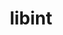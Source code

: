 ---
title: "libint"
layout: cache
categories: [package, develop]
meta: {"compilers": ["gcc@11.4.0"], "num_specs": 28, "num_specs_by_stack": {"e4s": 14, "e4s-neoverse-v2": 14, "root": 28}, "oss": ["ubuntu22.04"], "platforms": ["linux"], "stacks": ["e4s", "e4s-neoverse-v2", "root"], "targets": ["neoverse_v2", "x86_64_v3"], "versions": ["2.9.0"]}
spec_details: [{"compiler": "gcc@11.4.0", "hash": "2kpea2zr5dpjngnrempblwpsmt67ctu6", "os": "ubuntu22.04", "platform": "linux", "size": "-", "stacks": ["e4s-neoverse-v2", "root"], "target": "neoverse_v2", "variants": ["build_system=autotools", "~debug", "~fma", "+fortran", "tune=cp2k-lmax-5"], "versions": ["2.9.0"]}, {"compiler": "gcc@11.4.0", "hash": "3vab27cn5cd3h4oodxez236ywvh6bchl", "os": "ubuntu22.04", "platform": "linux", "size": "-", "stacks": ["e4s", "root"], "target": "x86_64_v3", "variants": ["build_system=autotools", "~debug", "~fma", "+fortran", "tune=cp2k-lmax-5"], "versions": ["2.9.0"]}, {"compiler": "gcc@11.4.0", "hash": "4mmjhvkq6fp3yl3opqmib6gjziueujsk", "os": "ubuntu22.04", "platform": "linux", "size": "-", "stacks": ["e4s", "root"], "target": "x86_64_v3", "variants": ["build_system=autotools", "~debug", "~fma", "+fortran", "tune=cp2k-lmax-5"], "versions": ["2.9.0"]}, {"compiler": "gcc@11.4.0", "hash": "4wf6pexngcor4gohm3uffy6dmh3cwu6n", "os": "ubuntu22.04", "platform": "linux", "size": "-", "stacks": ["e4s-neoverse-v2", "root"], "target": "neoverse_v2", "variants": ["build_system=autotools", "~debug", "~fma", "+fortran", "tune=cp2k-lmax-5"], "versions": ["2.9.0"]}, {"compiler": "gcc@11.4.0", "hash": "5fno633vrkb4zccihscu6nx66t7e642i", "os": "ubuntu22.04", "platform": "linux", "size": "-", "stacks": ["e4s-neoverse-v2", "root"], "target": "neoverse_v2", "variants": ["build_system=autotools", "~debug", "~fma", "+fortran", "tune=cp2k-lmax-5"], "versions": ["2.9.0"]}, {"compiler": "gcc@11.4.0", "hash": "7al6v6l5mrwto4wou2eht37rmf7n5rlt", "os": "ubuntu22.04", "platform": "linux", "size": "-", "stacks": ["e4s", "root"], "target": "x86_64_v3", "variants": ["build_system=autotools", "~debug", "~fma", "+fortran", "tune=cp2k-lmax-5"], "versions": ["2.9.0"]}, {"compiler": "gcc@11.4.0", "hash": "7rdwetpl2gak2ee4jxalooeykc5re2fz", "os": "ubuntu22.04", "platform": "linux", "size": "-", "stacks": ["e4s-neoverse-v2", "root"], "target": "neoverse_v2", "variants": ["build_system=autotools", "~debug", "~fma", "+fortran", "tune=cp2k-lmax-5"], "versions": ["2.9.0"]}, {"compiler": "gcc@11.4.0", "hash": "7xwd7wqvg44w47gxxhgqz7gamuyvhjri", "os": "ubuntu22.04", "platform": "linux", "size": "-", "stacks": ["e4s-neoverse-v2", "root"], "target": "neoverse_v2", "variants": ["build_system=autotools", "~debug", "~fma", "+fortran", "tune=cp2k-lmax-5"], "versions": ["2.9.0"]}, {"compiler": "gcc@11.4.0", "hash": "a5bsx5ksb2nlp5mzhddxek7vrawvpsdi", "os": "ubuntu22.04", "platform": "linux", "size": "-", "stacks": ["e4s", "root"], "target": "x86_64_v3", "variants": ["build_system=autotools", "~debug", "~fma", "+fortran", "tune=cp2k-lmax-5"], "versions": ["2.9.0"]}, {"compiler": "gcc@11.4.0", "hash": "aj2qyuwh7t4mdkpnfaac3vkukkebp5em", "os": "ubuntu22.04", "platform": "linux", "size": "-", "stacks": ["e4s-neoverse-v2", "root"], "target": "neoverse_v2", "variants": ["build_system=autotools", "~debug", "~fma", "+fortran", "tune=cp2k-lmax-5"], "versions": ["2.9.0"]}, {"compiler": "gcc@11.4.0", "hash": "bwi5ppuhpedagz7xmt5fyn6dn3ipflb7", "os": "ubuntu22.04", "platform": "linux", "size": "-", "stacks": ["e4s", "root"], "target": "x86_64_v3", "variants": ["build_system=autotools", "~debug", "~fma", "+fortran", "tune=cp2k-lmax-5"], "versions": ["2.9.0"]}, {"compiler": "gcc@11.4.0", "hash": "bznksggyuzfqsvmro2mzaqfkpxhuj4qn", "os": "ubuntu22.04", "platform": "linux", "size": "-", "stacks": ["e4s-neoverse-v2", "root"], "target": "neoverse_v2", "variants": ["build_system=autotools", "~debug", "~fma", "+fortran", "tune=cp2k-lmax-5"], "versions": ["2.9.0"]}, {"compiler": "gcc@11.4.0", "hash": "fcgtyqvzna7qqtkfg2vrtnkyyeyssixa", "os": "ubuntu22.04", "platform": "linux", "size": "-", "stacks": ["e4s", "root"], "target": "x86_64_v3", "variants": ["build_system=autotools", "~debug", "~fma", "+fortran", "tune=cp2k-lmax-5"], "versions": ["2.9.0"]}, {"compiler": "gcc@11.4.0", "hash": "g2ba4d7pm6zh7sigtskljdrbzjlzh3q5", "os": "ubuntu22.04", "platform": "linux", "size": "-", "stacks": ["e4s-neoverse-v2", "root"], "target": "neoverse_v2", "variants": ["build_system=autotools", "~debug", "~fma", "+fortran", "tune=cp2k-lmax-5"], "versions": ["2.9.0"]}, {"compiler": "gcc@11.4.0", "hash": "hgfsjkctg55fdmpphkyl376upjy2cqv5", "os": "ubuntu22.04", "platform": "linux", "size": "-", "stacks": ["e4s", "root"], "target": "x86_64_v3", "variants": ["build_system=autotools", "~debug", "~fma", "+fortran", "tune=cp2k-lmax-5"], "versions": ["2.9.0"]}, {"compiler": "gcc@11.4.0", "hash": "kni2gb443u5jhgsxpcepvkyjfmulooyg", "os": "ubuntu22.04", "platform": "linux", "size": "-", "stacks": ["e4s", "root"], "target": "x86_64_v3", "variants": ["build_system=autotools", "~debug", "~fma", "+fortran", "tune=cp2k-lmax-5"], "versions": ["2.9.0"]}, {"compiler": "gcc@11.4.0", "hash": "n5dvy3fwr6sm46yjpw5auykmk6haa5cf", "os": "ubuntu22.04", "platform": "linux", "size": "-", "stacks": ["e4s-neoverse-v2", "root"], "target": "neoverse_v2", "variants": ["build_system=autotools", "~debug", "~fma", "+fortran", "tune=cp2k-lmax-5"], "versions": ["2.9.0"]}, {"compiler": "gcc@11.4.0", "hash": "nllkbd42tt7czx4olpvf54ssu27ahzb4", "os": "ubuntu22.04", "platform": "linux", "size": "-", "stacks": ["e4s-neoverse-v2", "root"], "target": "neoverse_v2", "variants": ["build_system=autotools", "~debug", "~fma", "+fortran", "tune=cp2k-lmax-5"], "versions": ["2.9.0"]}, {"compiler": "gcc@11.4.0", "hash": "nylxeex4jqj2pc5hleoqkwcsjbhdofdf", "os": "ubuntu22.04", "platform": "linux", "size": "-", "stacks": ["e4s", "root"], "target": "x86_64_v3", "variants": ["build_system=autotools", "~debug", "~fma", "+fortran", "tune=cp2k-lmax-5"], "versions": ["2.9.0"]}, {"compiler": "gcc@11.4.0", "hash": "o45lrb2m7d2ax55fit6yj4oguk4qwbrs", "os": "ubuntu22.04", "platform": "linux", "size": "-", "stacks": ["e4s-neoverse-v2", "root"], "target": "neoverse_v2", "variants": ["build_system=autotools", "~debug", "~fma", "+fortran", "tune=cp2k-lmax-5"], "versions": ["2.9.0"]}, {"compiler": "gcc@11.4.0", "hash": "obgesz75p3ulmerun54pkuu5j5i7m5uf", "os": "ubuntu22.04", "platform": "linux", "size": "-", "stacks": ["e4s", "root"], "target": "x86_64_v3", "variants": ["build_system=autotools", "~debug", "~fma", "+fortran", "tune=cp2k-lmax-5"], "versions": ["2.9.0"]}, {"compiler": "gcc@11.4.0", "hash": "oqni6h5zsexzvvijudfgtpthxcqscz4n", "os": "ubuntu22.04", "platform": "linux", "size": "-", "stacks": ["e4s", "root"], "target": "x86_64_v3", "variants": ["build_system=autotools", "~debug", "~fma", "+fortran", "tune=cp2k-lmax-5"], "versions": ["2.9.0"]}, {"compiler": "gcc@11.4.0", "hash": "p2bvutn2mgwyoxkqdmeeulltpttlk7sk", "os": "ubuntu22.04", "platform": "linux", "size": "-", "stacks": ["e4s", "root"], "target": "x86_64_v3", "variants": ["build_system=autotools", "~debug", "~fma", "+fortran", "tune=cp2k-lmax-5"], "versions": ["2.9.0"]}, {"compiler": "gcc@11.4.0", "hash": "swscrgauji4v5wtbusfp3kvxck6j5nr2", "os": "ubuntu22.04", "platform": "linux", "size": "-", "stacks": ["e4s", "root"], "target": "x86_64_v3", "variants": ["build_system=autotools", "~debug", "~fma", "+fortran", "tune=cp2k-lmax-5"], "versions": ["2.9.0"]}, {"compiler": "gcc@11.4.0", "hash": "v6uz763hiz4kdsrwrwdckk4dv7b76mpa", "os": "ubuntu22.04", "platform": "linux", "size": "-", "stacks": ["e4s", "root"], "target": "x86_64_v3", "variants": ["build_system=autotools", "~debug", "~fma", "+fortran", "tune=cp2k-lmax-5"], "versions": ["2.9.0"]}, {"compiler": "gcc@11.4.0", "hash": "z7u47amsovz47zwkxmlizbfum6w2od4u", "os": "ubuntu22.04", "platform": "linux", "size": "-", "stacks": ["e4s-neoverse-v2", "root"], "target": "neoverse_v2", "variants": ["build_system=autotools", "~debug", "~fma", "+fortran", "tune=cp2k-lmax-5"], "versions": ["2.9.0"]}, {"compiler": "gcc@11.4.0", "hash": "ztegszhlnsssu4vtjqsrmzypg2kt6d6c", "os": "ubuntu22.04", "platform": "linux", "size": "-", "stacks": ["e4s-neoverse-v2", "root"], "target": "neoverse_v2", "variants": ["build_system=autotools", "~debug", "~fma", "+fortran", "tune=cp2k-lmax-5"], "versions": ["2.9.0"]}, {"compiler": "gcc@11.4.0", "hash": "zunidzwize7tjhmrpgys3rsgt3xjpkue", "os": "ubuntu22.04", "platform": "linux", "size": "-", "stacks": ["e4s-neoverse-v2", "root"], "target": "neoverse_v2", "variants": ["build_system=autotools", "~debug", "~fma", "+fortran", "tune=cp2k-lmax-5"], "versions": ["2.9.0"]}]
---